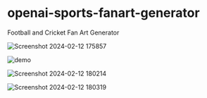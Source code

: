# openai-sports-fanart-generator
Football and Cricket Fan Art Generator 

![Screenshot 2024-02-12 175857](https://github.com/ISHA252001/openai-sports-fanart-generator/assets/58987720/09f020f3-b507-40f8-a081-b33cf87fa616)

![demo](https://github.com/ISHA252001/openai-sports-fanart-generator/assets/58987720/1481b58c-f455-443c-b8f0-e6bdc4a239e0)

![Screenshot 2024-02-12 180214](https://github.com/ISHA252001/openai-sports-fanart-generator/assets/58987720/8d1e52f7-c222-476b-bf73-d87e927c85e9)

![Screenshot 2024-02-12 180319](https://github.com/ISHA252001/openai-sports-fanart-generator/assets/58987720/975e51c5-5136-4f4e-afd3-1830946cd4fa)
